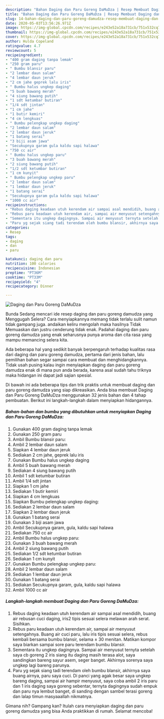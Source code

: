 ```yaml
---
description: "Bahan Daging dan Paru Goreng DaMuDza | Resep Membuat Daging dan Paru Goreng DaMuDza Yang Mudah Dan Praktis"
title: "Bahan Daging dan Paru Goreng DaMuDza | Resep Membuat Daging dan Paru Goreng DaMuDza Yang Mudah Dan Praktis"
slug: 14-bahan-daging-dan-paru-goreng-damudza-resep-membuat-daging-dan-paru-goreng-damudza-yang-mudah-dan-praktis
date: 2020-05-03T13:56:26.971Z
image: https://img-global.cpcdn.com/recipes/e243e52a18a731cb/751x532cq70/daging-dan-paru-goreng-damudza-foto-resep-utama.jpg
thumbnail: https://img-global.cpcdn.com/recipes/e243e52a18a731cb/751x532cq70/daging-dan-paru-goreng-damudza-foto-resep-utama.jpg
cover: https://img-global.cpcdn.com/recipes/e243e52a18a731cb/751x532cq70/daging-dan-paru-goreng-damudza-foto-resep-utama.jpg
author: Hulda Copeland
ratingvalue: 4.7
reviewcount: 5
recipeingredient:
- "400 gram daging tanpa lemak"
- "250 gram paru"
- " Bumbu blansir paru"
- "2 lembar daun salam"
- "4 lembar daun jeruk"
- "2 cm jahe geprek lalu iris"
- " Bumbu halus ungkep daging"
- "5 buah bawang merah"
- "4 siung bawang putih"
- "1 sdt ketumbar butiran"
- "1/4 sdt jintan"
- "1 cm jahe"
- "1 butir kemiri"
- "4 cm lengkuas"
- " Bumbu pelengkap ungkep daging"
- "2 lembar daun salam"
- "2 lembar daun jeruk"
- "1 batang serai"
- "3 biji asam jawa"
- "Secukupnya garam gula kaldu sapi halawa"
- "750 cc air"
- " Bumbu halus ungkep paru"
- "3 buah bawang merah"
- "2 siung bawang putih"
- "1/2 sdt ketumbar butiran"
- "1 cm kunyit"
- " Bumbu pelengkap ungkep paru"
- "2 lembar daun salam"
- "1 lembar daun jeruk"
- "1 batang serai"
- "Secukupnya garam gula kaldu sapi halawa"
- "1000 cc air"
recipeinstructions:
- "Rebus daging keadaan utuh kerendam air sampai asal mendidih, buang air rebusan cuci daging, iris2 tipis sesuai selera melawan arah serat. Sisihkan."
- "Rebus paru keadaan utuh kerendam air, sampai air menyusut setengahnya. Buang air cuci paru, lalu iris tipis sesuai selera, rebus kembali bersama bumbu blansir, selama ± 30 menitan. Matikan kompor saya biarkan sampai sore paru terendam bumbu blansir."
- "Sementara itu ungkep dagingnya. Sampai air menyusut ternyta setelah saya cb goreng 2 iris siang itu daging masih terasa alot, saya sandingkan bareng sayur asem, seger banget. Akhirnya sorenya saya ungkep lagi bareng parunya."
- "Paru yg sejak siang tadi terendam oleh bumbu blansir, akhirnya saya buang airnya, paru saya cuci. Di panci yang agak besar saya ungkep bareng daging, sampai air hampir menyusut, saya coba ambil 2 iris paru dan 1 iris daging saya goreng sebentar, ternyta dagingnya sudah empuk dan paru nya lembut banget, di sanding dengan sambel terasi goreng dan lalap timun masyaaallah nikmatnya."
categories:
- Resep
tags:
- daging
- dan
- paru

katakunci: daging dan paru 
nutrition: 100 calories
recipecuisine: Indonesian
preptime: "PT36M"
cooktime: "PT33M"
recipeyield: "4"
recipecategory: Dinner

---
```



![Daging dan Paru Goreng DaMuDza](https://img-global.cpcdn.com/recipes/e243e52a18a731cb/751x532cq70/daging-dan-paru-goreng-damudza-foto-resep-utama.jpg)

Bunda Sedang mencari ide resep daging dan paru goreng damudza yang Menggugah Selera? Cara menyiapkannya memang tidak terlalu sulit namun tidak gampang juga. andaikan keliru mengolah maka hasilnya Tidak Memuaskan dan justru cenderung tidak enak. Padahal daging dan paru goreng damudza yang enak seharusnya punya aroma dan cita rasa yang mampu memancing selera kita.



Ada beberapa hal yang sedikit banyak berpengaruh terhadap kualitas rasa dari daging dan paru goreng damudza, pertama dari jenis bahan, lalu pemilihan bahan segar sampai cara membuat dan menghidangkannya. Tidak usah pusing kalau ingin menyiapkan daging dan paru goreng damudza enak di mana pun anda berada, karena asal sudah tahu triknya maka hidangan ini dapat jadi sajian spesial.


Di bawah ini ada beberapa tips dan trik praktis untuk membuat daging dan paru goreng damudza yang siap dikreasikan. Anda bisa membuat Daging dan Paru Goreng DaMuDza menggunakan 32 jenis bahan dan 4 tahap pembuatan. Berikut ini langkah-langkah dalam menyiapkan hidangannya.

<!--inarticleads1-->

##### Bahan-bahan dan bumbu yang dibutuhkan untuk menyiapkan Daging dan Paru Goreng DaMuDza:

1. Gunakan 400 gram daging tanpa lemak
1. Gunakan 250 gram paru
1. Ambil  Bumbu blansir paru:
1. Ambil 2 lembar daun salam
1. Siapkan 4 lembar daun jeruk
1. Sediakan 2 cm jahe, geprek lalu iris
1. Gunakan  Bumbu halus ungkep daging
1. Ambil 5 buah bawang merah
1. Sediakan 4 siung bawang putih
1. Ambil 1 sdt ketumbar butiran
1. Ambil 1/4 sdt jintan
1. Siapkan 1 cm jahe
1. Sediakan 1 butir kemiri
1. Siapkan 4 cm lengkuas
1. Siapkan  Bumbu pelengkap ungkep daging:
1. Sediakan 2 lembar daun salam
1. Siapkan 2 lembar daun jeruk
1. Gunakan 1 batang serai
1. Gunakan 3 biji asam jawa
1. Ambil Secukupnya garam, gula, kaldu sapi halawa
1. Sediakan 750 cc air
1. Ambil  Bumbu halus ungkep paru:
1. Gunakan 3 buah bawang merah
1. Ambil 2 siung bawang putih
1. Sediakan 1/2 sdt ketumbar butiran
1. Sediakan 1 cm kunyit
1. Gunakan  Bumbu pelengkap ungkep paru:
1. Ambil 2 lembar daun salam
1. Sediakan 1 lembar daun jeruk
1. Gunakan 1 batang serai
1. Sediakan Secukupnya garam, gula, kaldu sapi halawa
1. Ambil 1000 cc air




<!--inarticleads2-->

##### Langkah-langkah membuat Daging dan Paru Goreng DaMuDza:

1. Rebus daging keadaan utuh kerendam air sampai asal mendidih, buang air rebusan cuci daging, iris2 tipis sesuai selera melawan arah serat. Sisihkan.
1. Rebus paru keadaan utuh kerendam air, sampai air menyusut setengahnya. Buang air cuci paru, lalu iris tipis sesuai selera, rebus kembali bersama bumbu blansir, selama ± 30 menitan. Matikan kompor saya biarkan sampai sore paru terendam bumbu blansir.
1. Sementara itu ungkep dagingnya. Sampai air menyusut ternyta setelah saya cb goreng 2 iris siang itu daging masih terasa alot, saya sandingkan bareng sayur asem, seger banget. Akhirnya sorenya saya ungkep lagi bareng parunya.
1. Paru yg sejak siang tadi terendam oleh bumbu blansir, akhirnya saya buang airnya, paru saya cuci. Di panci yang agak besar saya ungkep bareng daging, sampai air hampir menyusut, saya coba ambil 2 iris paru dan 1 iris daging saya goreng sebentar, ternyta dagingnya sudah empuk dan paru nya lembut banget, di sanding dengan sambel terasi goreng dan lalap timun masyaaallah nikmatnya.




Gimana nih? Gampang kan? Itulah cara menyiapkan daging dan paru goreng damudza yang bisa Anda praktikkan di rumah. Selamat mencoba!
